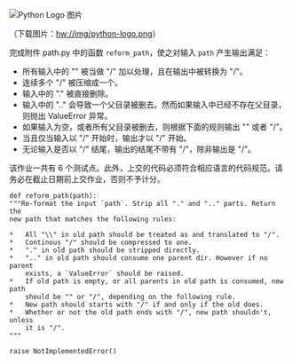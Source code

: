 ![Python Logo 图片](hw://img/python-logo.png)

（下载图片：[hw://img/python-logo.png](hw://img/python-logo.png)）

完成附件 path.py 中的函数 <code>reform_path</code>，使之对输入 <code>path</code> 产生输出满足：

*   所有输入中的 "\" 被当做 "/" 加以处理，且在输出中被转换为 "/"。
*   连续多个 "/" 被压缩成一个。
*   输入中的 "." 被直接删除。
*   输入中的 ".." 会导致一个父目录被删去。然而如果输入中已经不存在父目录，则抛出 ValueError 异常。
*   如果输入为空，或者所有父目录被删去，则根据下面的规则输出 "" 或者 "/"。
*   当且仅当输入以 "/" 开始时，输出才以 "/" 开始。
*   无论输入是否以 "/" 结尾，输出的结尾不带有 "/"，除非输出是 "/"。

该作业一共有 6 个测试点。此外，上交的代码必须符合相应语言的代码规范。请务必在截止日期前上交作业，否则不予计分。


    def reform_path(path):
    """Re-format the input `path`. Strip all "." and ".." parts. Return the
    new path that matches the following rules:

    *   All "\\" in old path should be treated as and translated to "/".
    *   Continous "/" should be compressed to one.
    *   "." in old path should be stripped directly.
    *   ".." in old path should consume one parent dir. However if no parent
        exists, a `ValueError` should be raised.
    *   If old path is empty, or all parents in old path is consumed, new path
        should be "" or "/", depending on the following rule.
    *   New path should starts with "/" if and only if the old does.
    *   Whether or not the old path ends with "/", new path shouldn't, unless
        it is "/".
    """

    raise NotImplementedError()

